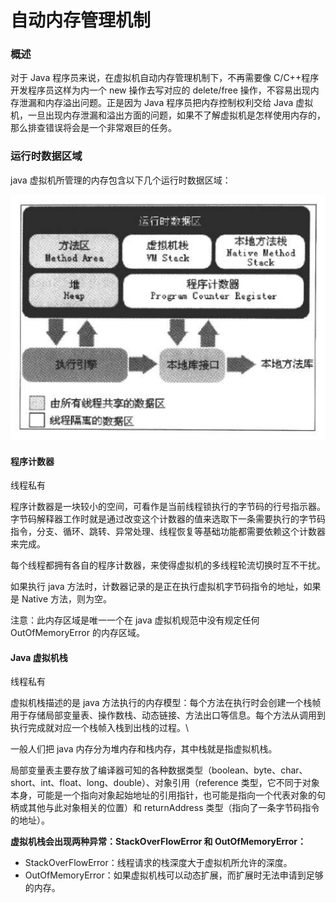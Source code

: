 # 自动内存管理机制

### 概述
对于 Java 程序员来说，在虚拟机自动内存管理机制下，不再需要像 C/C++程序开发程序员这样为内一个 new 操作去写对应的 delete/free 操作，不容易出现内存泄漏和内存溢出问题。正是因为 Java 程序员把内存控制权利交给 Java 虚拟机，一旦出现内存泄漏和溢出方面的问题，如果不了解虚拟机是怎样使用内存的，那么排查错误将会是一个非常艰巨的任务。

### 运行时数据区域
java 虚拟机所管理的内存包含以下几个运行时数据区域：
<div align="center">  
<img src="https://raw.githubusercontent.com/laofeijunfeng/demo/master/images/jvm/20190513155216.png" width="600px"/>
</div>

#### 程序计数器
线程私有

程序计数器是一块较小的空间，可看作是当前线程锁执行的字节码的行号指示器。字节码解释器工作时就是通过改变这个计数器的值来选取下一条需要执行的字节码指令，分支、循环、跳转、异常处理、线程恢复等基础功能都需要依赖这个计数器来完成。

每个线程都拥有各自的程序计数器，来使得虚拟机的多线程轮流切换时互不干扰。

如果执行 java 方法时，计数器记录的是正在执行虚拟机字节码指令的地址，如果是 Native 方法，则为空。

注意：此内存区域是唯一一个在 java 虚拟机规范中没有规定任何 OutOfMemoryError 的内存区域。

#### Java 虚拟机栈
线程私有

虚拟机栈描述的是 java 方法执行的内存模型：每个方法在执行时会创建一个栈帧用于存储局部变量表、操作数栈、动态链接、方法出口等信息。每个方法从调用到执行完成就对应一个栈帧入栈到出栈的过程。\

一般人们把 java 内存分为堆内存和栈内存，其中栈就是指虚拟机栈。

局部变量表主要存放了编译器可知的各种数据类型（boolean、byte、char、short、int、float、long、double）、对象引用（reference 类型，它不同于对象本身，可能是一个指向对象起始地址的引用指针，也可能是指向一个代表对象的句柄或其他与此对象相关的位置）和 returnAddress 类型（指向了一条字节码指令的地址）。

**虚拟机栈会出现两种异常：StackOverFlowError 和 OutOfMemoryError：**
* StackOverFlowError：线程请求的栈深度大于虚拟机所允许的深度。
* OutOfMemoryError：如果虚拟机栈可以动态扩展，而扩展时无法申请到足够的内存。

